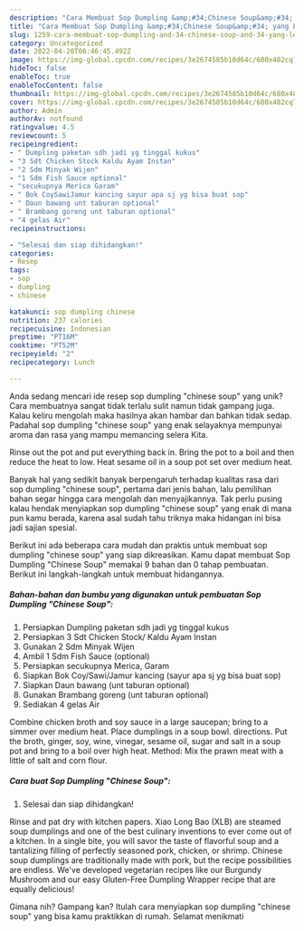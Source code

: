 ```yaml
---
description: "Cara Membuat Sop Dumpling &amp;#34;Chinese Soup&amp;#34; yang Lezat Sekali"
title: "Cara Membuat Sop Dumpling &amp;#34;Chinese Soup&amp;#34; yang Lezat Sekali"
slug: 1259-cara-membuat-sop-dumpling-and-34-chinese-soup-and-34-yang-lezat-sekali
category: Uncategorized
date: 2022-04-20T06:46:45.492Z
image: https://img-global.cpcdn.com/recipes/3e2674585b10d64c/680x482cq70/sop-dumpling-chinese-soup-foto-resep-utama.jpg
hideToc: false
enableToc: true
enableTocContent: false
thumbnail: https://img-global.cpcdn.com/recipes/3e2674585b10d64c/680x482cq70/sop-dumpling-chinese-soup-foto-resep-utama.jpg
cover: https://img-global.cpcdn.com/recipes/3e2674585b10d64c/680x482cq70/sop-dumpling-chinese-soup-foto-resep-utama.jpg
author: Admin
authorAv: notfound
ratingvalue: 4.5
reviewcount: 5
recipeingredient:
- " Dumpling paketan sdh jadi yg tinggal kukus"
- "3 Sdt Chicken Stock Kaldu Ayam Instan"
- "2 Sdm Minyak Wijen"
- "1 Sdm Fish Sauce optional"
- "secukupnya Merica Garam"
- " Bok CoySawiJamur kancing sayur apa sj yg bisa buat sop"
- " Daun bawang unt taburan optional"
- " Brambang goreng unt taburan optional"
- "4 gelas Air"
recipeinstructions:

- "Selesai dan siap dihidangkan!"
categories:
- Resep
tags:
- sop
- dumpling
- chinese

katakunci: sop dumpling chinese 
nutrition: 237 calories
recipecuisine: Indonesian
preptime: "PT16M"
cooktime: "PT52M"
recipeyield: "2"
recipecategory: Lunch

---
```





Anda sedang mencari ide resep sop dumpling &#34;chinese soup&#34; yang unik? Cara membuatnya sangat tidak terlalu sulit namun tidak gampang juga. Kalau keliru mengolah maka hasilnya akan hambar dan bahkan tidak sedap. Padahal sop dumpling &#34;chinese soup&#34; yang enak selayaknya mempunyai aroma dan rasa yang mampu memancing selera Kita.





Rinse out the pot and put everything back in. Bring the pot to a boil and then reduce the heat to low. Heat sesame oil in a soup pot set over medium heat.

Banyak hal yang sedikit banyak berpengaruh terhadap kualitas rasa dari sop dumpling &#34;chinese soup&#34;, pertama dari jenis bahan, lalu pemilihan bahan segar hingga cara mengolah dan menyajikannya. Tak perlu pusing kalau hendak menyiapkan sop dumpling &#34;chinese soup&#34; yang enak di mana pun kamu berada, karena asal sudah tahu triknya maka hidangan ini bisa jadi sajian spesial.






Berikut ini ada beberapa cara mudah dan praktis untuk membuat sop dumpling &#34;chinese soup&#34; yang siap dikreasikan. Kamu dapat membuat Sop Dumpling &#34;Chinese Soup&#34; memakai 9 bahan dan 0 tahap pembuatan. Berikut ini langkah-langkah untuk membuat hidangannya.

<!--inarticleads1-->

##### Bahan-bahan dan bumbu yang digunakan untuk pembuatan Sop Dumpling &#34;Chinese Soup&#34;:

1. Persiapkan  Dumpling paketan sdh jadi yg tinggal kukus
1. Persiapkan 3 Sdt Chicken Stock/ Kaldu Ayam Instan
1. Gunakan 2 Sdm Minyak Wijen
1. Ambil 1 Sdm Fish Sauce (optional)
1. Persiapkan secukupnya Merica, Garam
1. Siapkan  Bok Coy/Sawi/Jamur kancing (sayur apa sj yg bisa buat sop)
1. Siapkan  Daun bawang (unt taburan optional)
1. Gunakan  Brambang goreng (unt taburan optional)
1. Sediakan 4 gelas Air


Combine chicken broth and soy sauce in a large saucepan; bring to a simmer over medium heat. Place dumplings in a soup bowl. directions. Put the broth, ginger, soy, wine, vinegar, sesame oil, sugar and salt in a soup pot and bring to a boil over high heat. Method: Mix the prawn meat with a little of salt and corn flour. 

<!--inarticleads2-->

##### Cara buat Sop Dumpling &#34;Chinese Soup&#34;:


1. Selesai dan siap dihidangkan!

Rinse and pat dry with kitchen papers. Xiao Long Bao (XLB) are steamed soup dumplings and one of the best culinary inventions to ever come out of a kitchen. In a single bite, you will savor the taste of flavorful soup and a tantalizing filling of perfectly seasoned pork, chicken, or shrimp. Chinese soup dumplings are traditionally made with pork, but the recipe possibilities are endless. We&#39;ve developed vegetarian recipes like our Burgundy Mushroom and our easy Gluten-Free Dumpling Wrapper recipe that are equally delicious! 

Gimana nih? Gampang kan? Itulah cara menyiapkan sop dumpling &#34;chinese soup&#34; yang bisa kamu praktikkan di rumah. Selamat menikmati
